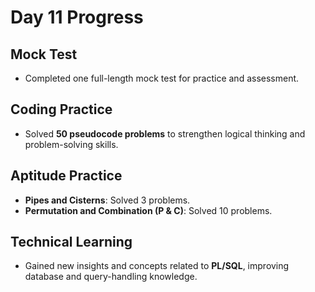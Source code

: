 # Day 11 Progress

## Mock Test

- Completed one full-length mock test for practice and assessment.

## Coding Practice

- Solved **50 pseudocode problems** to strengthen logical thinking and problem-solving skills.

## Aptitude Practice

- **Pipes and Cisterns**: Solved 3 problems.
- **Permutation and Combination (P & C)**: Solved 10 problems.

## Technical Learning

- Gained new insights and concepts related to **PL/SQL**, improving database and query-handling knowledge.

```✅


```
